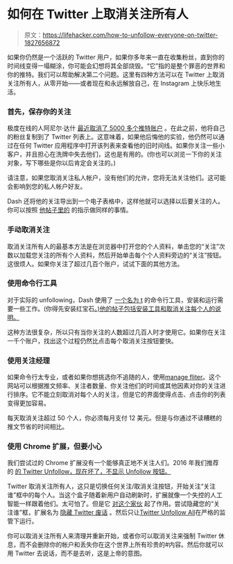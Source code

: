 # 如何在 Twitter 上取消关注所有人

> 原文：<https://lifehacker.com/how-to-unfollow-everyone-on-twitter-1827656872>

如果你仍然是一个活跃的 Twitter 用户，如果你多年来一直在收集粉丝，直到你的时间线变得一塌糊涂，你可能会幻想将其全部烧毁。“它”指的是整个罪恶的世界和你的推特。我们可以帮助解决第二个问题。这里有四种方法可以在 Twitter 上取消关注所有人，从零开始——或者现在和永远解放自己，在 Instagram 上快乐地生活。



### 首先，保存你的关注

极度在线的人阿尼尔·达什 [最近取消了 5000 多个推特账户](https://anildash.com/2018/07/13/unfollowing-everybody/) 。在此之前，他将自己的粉丝复制到了 Twitter 列表上。这意味着，如果他后悔他的实验，他仍然可以通过在任何 Twitter 应用程序中打开该列表来查看他的旧时间线。如果你关注一些小客户，并且担心在洗牌中失去他们，这也是有用的。(你也可以浏览一下你的关注对象，写下哪些是你以后肯定会关注的。)

请注意，如果您取消关注私人帐户，没有他们的允许，您将无法关注他们。这可能会影响到您的私人帐户好友。

Dash 还将他的关注导出到一个电子表格中，这样他就可以选择以后要关注的人。你可以按照 [他帖子里的](https://anildash.com/2018/07/13/unfollowing-everybody/) 的指示做同样的事情。

### 手动取消关注

取消关注所有人的最基本方法是在浏览器中打开您的个人资料，单击您的“关注”次数以加载您关注的所有个人资料，然后开始单击每个个人资料旁边的“关注”按钮。这很烦人。如果你关注了超过几百个账户，试试下面的其他方法。

### 使用命令行工具

对于实际的 unfollowing，Dash 使用了 [一个名为 t](https://github.com/sferik/t) 的命令行工具，安装和运行需要一些工作。(你得先安装红宝石[。)他的帖子包括安装工具和取消关注每个人的说明。](https://www.ruby-lang.org/en/downloads/)

这种方法很复杂，所以只有当你关注的人数超过几百人时才使用它。如果你在关注一千个账户，找出这个过程仍然比点击每个取消关注按钮要快。

### 使用关注经理

如果命令行太专业，或者如果你想挑选你不追随的人，使用[manage fliter](https://www.manageflitter.com/)。这个网站可以根据推文频率、关注者数量、你关注他们的时间或其他因素对你的关注进行排序。它不能立刻取消对每个人的关注，但是它的界面使得点击、点击你的列表变得更加容易。

每天取消关注超过 50 个人，你必须每月支付 12 美元。但是与你通过不读糟糕的推文节省的时间相比。

### 使用 Chrome 扩展，但要小心

我们尝试过的 Chrome 扩展没有一个能够真正地不关注人们。2016 年我们推荐 的 [的 Twitter Unfollow，现在坏了，不显示 Unfollow 按钮。](https://lifehacker.com/unfollow-everyone-on-twitter-with-just-one-click-1789608334)

Twitter 取消关注所有人，这只是切换任何关注/取消关注按钮，开始关注“关注谁”框中的每个人。当这个盒子随着新用户自动刷新时，扩展就像一个失控的人工智能一样跟着他们。太可怕了。但是它 [对这个家伙](https://wersm.com/unfollow-everyone-on-twitter/) 起了作用。尝试隐藏您的“关注谁”框，扩展名为 [隐藏 Twitter 废话](https://chrome.google.com/webstore/detail/hide-twitter-guff/ebjehgoicideedhhnfjhfaidlpdhofod) 。然后只让[Twitter Unfollow All](https://chrome.google.com/webstore/detail/twitter-unfollow-all/gnljhgbcmacopdfedmiaccgfijmnfppo?hl=en-US)在严格的监管下运行。

你可以取消关注所有人来清理并重新开始，或者你可以取消关注来强制 Twitter 休息，而不会删除你的帐户和丢失你在这个世界上所有珍贵的#内容。然后你就可以用 Twitter 去说话，而不是去听，这是上帝的意图。